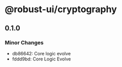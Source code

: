 # @robust-ui/cryptography

## 0.1.0

### Minor Changes

- db86642: Core logic evolve
- fddd9bd: Core Logic Evolve
